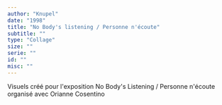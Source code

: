 ```yaml
---
author: "Knupel"
date: "1998"
title: "No Body's listening / Personne n'écoute"
subtitle: ""
type: "Collage"
size: ""
serie: ""
id: ""
misc: ""
---
```


Visuels créé pour l'exposition No Body's Listening / Personne n'écoute organisé avec Orianne Cosentino
